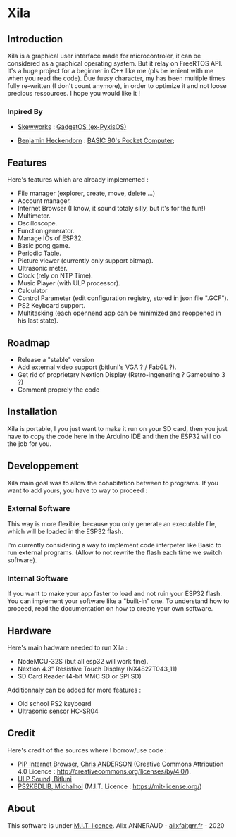 # Xila

## Introduction

Xila is a graphical user interface made for microcontroler, it can be considered as a graphical operating system. But it relay on FreeRTOS API. It's a huge project for a beginner in C++ like me (pls be lenient with me when you read the code). Due fussy character, my has been multiple times fully re-written (I don't count anymore), in order to optimize it and not loose precious ressources. I hope you would like it !

### Inpired By

- [Skewworks](https://www.skewworks.com "Skewworks") : [GadgetOS (ex-PyxisOS)](https://www.skewworks.com/pyxis "GadgetOS (ex-PyxisOS)")

- [Benjamin Heckendorn](https://www.benheck.com/ "Benjamin Heckendorn") : [BASIC 80's Pocket Computer](https://www.youtube.com/watch?v=Hjdj14C_jAI "BASIC 80's Pocket Computer");

## Features

Here's features which are already implemented :

- File manager (explorer, create, move, delete ...)
- Account manager.
- Internet Browser (I know, it sound totaly silly, but it's for the fun!)
- Multimeter.
- Oscilloscope.
- Function generator.
- Manage IOs of ESP32.
- Basic pong game.
- Periodic Table.
- Picture viewer (currently only support bitmap).
- Ultrasonic meter.
- Clock (rely on NTP Time).
- Music Player (with ULP processor).
- Calculator
- Control Parameter (edit configuration registry, stored in json file ".GCF").
- PS2 Keyboard support.
- Multitasking (each opennend app can be minimized and reoppened in his last state).

## Roadmap

- Release a "stable" version
- Add external video support (bitluni's VGA ? / FabGL ?).
- Get rid of proprietary Nextion Display (Retro-ingenering ? Gamebuino 3 ?)
- Comment proprely the code

## Installation

Xila is portable, I you just want to make it run on your SD card, then you just have to copy the code here in the Arduino IDE and then the ESP32 will do the job for you. 

## Developpement

Xila main goal was to allow the cohabitation between to programs. If you want to add yours, you have to way to proceed :

### External Software

This way is more flexible, because you only generate an executable file, which will be loaded in the ESP32 flash.

I'm currently considering a way to implement code interpeter like Basic to run external programs. (Allow to not rewrite the flash each time we switch software).

### Internal Software

If you want to make your app faster to load and not ruin your ESP32 flash. You can implement your software like a "built-in" one. To understand how to proceed, read the documentation on how to create your own software.

## Hardware

Here's main hadware needed to run Xila :

- NodeMCU-32S (but all esp32 will work fine).
- Nextion 4.3" Resistive Touch Display (NX4827T043_11)
- SD Card Reader (4-bit MMC SD or SPI SD)

Additionnaly can be added for more features :

- Old school PS2 keyboard
- Ultrasonic sensor HC-SR04

## Credit

Here's credit of the sources where I borrow/use code :

- [PIP Internet Browser, Chris ANDERSON](https://github.com/zigwart/PIP-Arduino-Web-Browser "PIP Internet Browser, Chris ANDERSON") (Creative Commons Attribution 4.0 Licence :  http://creativecommons.org/licenses/by/4.0/).
- [ULP Sound, Bitluni](https://github.com/bitluni/ULPSoundESP32 "ULP Sound, Bitluni")
- [PS2KBDLIB, Michalhol](https://github.com/bitluni/ULPSoundESP32 "PS2KBDLIB, Michalhol") (M.I.T. Licence :  https://mit-license.org/)

## About

This software is under [M.I.T. licence](https://mit-license.org/ "M.I.T. licence").
Alix ANNERAUD - [alixfaitgrr.fr](https://alixfaitgrr.fr "alixfaitgrr.fr") - 2020